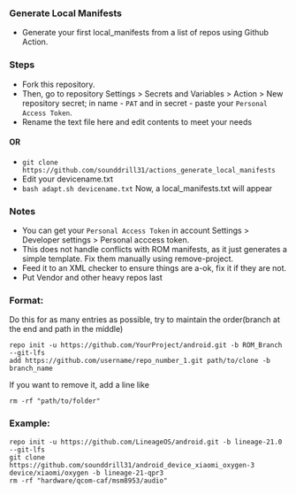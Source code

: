 ### Generate Local Manifests
* Generate your first local_manifests from a list of repos using Github Action.

### Steps
* Fork this repository.
* Then, go to repository Settings > Secrets and Variables > Action > New repository secret; in name - `PAT` and in secret - paste your `Personal Access Token`.
* Rename the text file here and edit contents to meet your needs

#### OR

* `git clone https://github.com/sounddrill31/actions_generate_local_manifests`
* Edit your devicename.txt
* `bash adapt.sh devicename.txt`
Now, a local_manifests.txt will appear
### Notes
* You can get your `Personal Access Token` in account Settings > Developer settings > Personal acccess token.
* This does not handle conflicts with ROM manifests, as it just generates a simple template. Fix them manually using remove-project.
* Feed it to an XML checker to ensure things are a-ok, fix it if they are not.
* Put Vendor and other heavy repos last

### Format:
Do this for as many entries as possible, try to maintain the order(branch at the end and path in the middle)
```
repo init -u https://github.com/YourProject/android.git -b ROM_Branch --git-lfs
add https://github.com/username/repo_number_1.git path/to/clone -b branch_name
```

If you want to remove it, add a line like
```
rm -rf "path/to/folder"
```

 ### Example:
```
repo init -u https://github.com/LineageOS/android.git -b lineage-21.0 --git-lfs
git clone https://github.com/sounddrill31/android_device_xiaomi_oxygen-3 device/xiaomi/oxygen -b lineage-21-qpr3
rm -rf "hardware/qcom-caf/msm8953/audio"
```